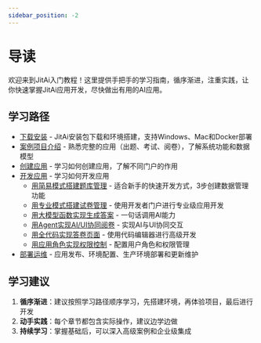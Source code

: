 ```yaml
---
sidebar_position: -2
---
```


# 导读

欢迎来到JitAi入门教程！这里提供手把手的学习指南，循序渐进，注重实践，让你快速掌握JitAi应用开发，尽快做出有用的AI应用。

## 学习路径

- [下载安装](./下载安装.md) - JitAi安装包下载和环境搭建，支持Windows、Mac和Docker部署
- [案例项目介绍](./project.md) - 熟悉完整的应用（出题、考试、阅卷），了解系统功能和数据模型
- [创建应用](./create_app.md) - 学习如何创建应用，了解不同门户的作用
- [开发应用](./create_app.md) - 学习如何开发应用
  - [用简易模式搭建题库管理](./dev_app/easy_mode.md) - 适合新手的快速开发方式，3步创建数据管理功能
  - [用专业模式搭建试卷管理](./dev_app/ide_mode.md) - 使用开发者门户进行专业级应用开发
  - [用大模型函数实现生成答案](./dev_app/ai_func.md) - 一句话调用AI能力
  - [用Agent实现AI/UI协同阅卷](./dev_app/ai_ui.md) - 实现AI与UI协同交互
  - [用全代码实现答卷页面](./dev_app/code.md) - 使用代码编辑器进行高级开发
  - [用应用角色实现权限控制](./dev_app/role.md) - 配置用户角色和权限管理
- [部署运维](./publish_app.md) - 应用发布、环境配置、生产环境部署和更新维护

## 学习建议

1. **循序渐进**：建议按照学习路径顺序学习，先搭建环境，再体验项目，最后进行开发
2. **动手实践**：每个章节都包含实际操作，建议边学边做
3. **持续学习**：掌握基础后，可以深入高级案例和企业级集成

 